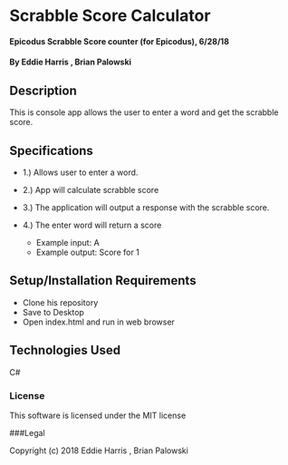 # Scrabble Score Calculator

#### Epicodus Scrabble Score counter (for Epicodus), 6/28/18
#### By Eddie Harris , Brian Palowski


## Description

This is console app allows the user to enter a word and get the scrabble score.

## Specifications

- 1.) Allows user to enter a word.

- 2.) App will calculate scrabble score

- 3.) The application will output a response with the scrabble score.

- 4.) The enter word will return a score

    - Example input: A
    - Example output: Score for 1


## Setup/Installation Requirements

* Clone his repository
* Save to Desktop
* Open index.html and run in web browser


## Technologies Used

C#


### License

This software is licensed under the MIT license

###Legal

Copyright (c) 2018 Eddie Harris , Brian Palowski
